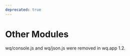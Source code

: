 ```yaml
---
deprecated: true
---
```


Other Modules
=============

wq/console.js and wq/json.js were removed in wq.app 1.2.

